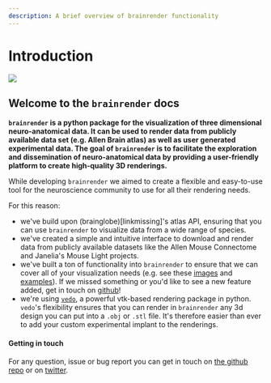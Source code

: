 ```yaml
---
description: A brief overview of brainrender functionality
---
```


# Introduction


![](../.gitbook/assets/aba.png)

## Welcome to the `brainrender` docs

**`brainrender` is a python package for the visualization of three dimensional neuro-anatomical data. It can be used to render data from publicly available data set \(e.g. Allen Brain atlas\) as well as user generated experimental data. The goal of `brainrender` is to facilitate the exploration and dissemination of neuro-anatomical data by providing a user-friendly platform to create high-quality 3D renderings.**



While developing `brainrender` we aimed to create a flexible and easy-to-use tool for the neuroscience community to use for all their rendering needs.

For this reason:

* we've build upon \(brainglobe\)\[linkmissing\]'s atlas API, ensuring that you can use `brainrender` to visualize data from a wide range of species. 
* we've created a simple and intuitive interface to download and render data from publicly available datasets like the Allen Mouse Connectome and Janelia's Mouse Light projects.
* we've built a ton of functionality into `brainrender` to ensure that we can cover all of your visualization needs \(e.g. see these [images](overview/gallery.md) and [examples](overview/examples.md)\). If we missed something or you'd like to see a new feature added, get in touch on [github](https://github.com/BrancoLab/BrainRender)!
* we're using [`vedo`](https://github.com/marcomusy/vedo), a powerful vtk-based rendering package in python. `vedo`'s flexibility ensures that you can render in `brainrender` any 3d design you can put into a `.obj` or `.stl` file. It's therefore easier than ever to add your custom experimental implant to the renderings. 



#### Getting in touch

For any question, issue or bug report you can get in touch on [the github repo](https://github.com/BrancoLab/BrainRender) or on [twitter](https://twitter.com/Federico_claudi).



